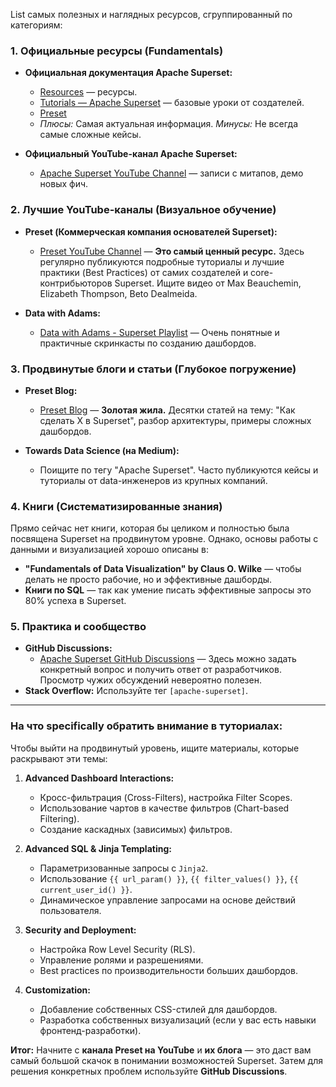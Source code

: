 List самых полезных и наглядных ресурсов, сгруппированный по категориям:

### 1. Официальные ресурсы (Fundamentals)

*   **Официальная документация Apache Superset:**
    *   [Resources](https://superset.apache.org/docs/6.0.0/intro#resources) — ресурсы.
    *   [Tutorials — Apache Superset](https://superset.apache.org/docs/6.0.0/using-superset/exploring-data#exploring-data-in-superset) — базовые уроки от создателей.
    *   [Preset](https://docs.preset.io/docs/getting-started)
    *   *Плюсы:* Самая актуальная информация. *Минусы:* Не всегда самые сложные кейсы.

*   **Официальный YouTube-канал Apache Superset:**
    *   [Apache Superset YouTube Channel](https://www.youtube.com/@Preset-io) — записи с митапов, демо новых фич.

### 2. Лучшие YouTube-каналы (Визуальное обучение)

*   **Preset (Коммерческая компания основателей Superset):**
    *   [Preset YouTube Channel](https://www.youtube.com/c/PresetIO) — **Это самый ценный ресурс.** Здесь регулярно публикуются подробные туториалы и лучшие практики (Best Practices) от самих создателей и core-контрибьюторов Superset. Ищите видео от Max Beauchemin, Elizabeth Thompson, Beto Dealmeida.

*   **Data with Adams:**
    *   [Data with Adams - Superset Playlist](https://www.youtube.com/playlist?list=PLTP_wg-pA-1eTxL7uXSW16i3Ba51F4hnH) — Очень понятные и практичные скринкасты по созданию дашбордов.

### 3. Продвинутые блоги и статьи (Глубокое погружение)

*   **Preset Blog:**
    *   [Preset Blog](https://preset.io/blog/) — **Золотая жила.** Десятки статей на тему: "Как сделать X в Superset", разбор архитектуры, примеры сложных дашбордов.

*   **Towards Data Science (на Medium):**
    *   Поищите по тегу "Apache Superset". Часто публикуются кейсы и туториалы от data-инженеров из крупных компаний.

### 4. Книги (Систематизированные знания)

Прямо сейчас нет книги, которая бы целиком и полностью была посвящена Superset на продвинутом уровне. Однако, основы работы с данными и визуализацией хорошо описаны в:
*   **"Fundamentals of Data Visualization" by Claus O. Wilke** — чтобы делать не просто рабочие, но и эффективные дашборды.
*   **Книги по SQL** — так как умение писать эффективные запросы это 80% успеха в Superset.

### 5. Практика и сообщество

*   **GitHub Discussions:**
    *   [Apache Superset GitHub Discussions](https://github.com/apache/superset/discussions) — Здесь можно задать конкретный вопрос и получить ответ от разработчиков. Просмотр чужих обсуждений невероятно полезен.
*   **Stack Overflow:** Используйте тег `[apache-superset]`.

---

### На что specifically обратить внимание в туториалах:

Чтобы выйти на продвинутый уровень, ищите материалы, которые раскрывают эти темы:

1.  **Advanced Dashboard Interactions:**
    *   Кросс-фильтрация (Cross-Filters), настройка Filter Scopes.
    *   Использование чартов в качестве фильтров (Chart-based Filtering).
    *   Создание каскадных (зависимых) фильтров.

2.  **Advanced SQL & Jinja Templating:**
    *   Параметризованные запросы с `Jinja2`.
    *   Использование `{{ url_param() }}`, `{{ filter_values() }}`, `{{ current_user_id() }}`.
    *   Динамическое управление запросами на основе действий пользователя.

3.  **Security and Deployment:**
    *   Настройка Row Level Security (RLS).
    *   Управление ролями и разрешениями.
    *   Best practices по производительности больших дашбордов.

4.  **Customization:**
    *   Добавление собственных CSS-стилей для дашбордов.
    *   Разработка собственных визуализаций (если у вас есть навыки фронтенд-разработки).

**Итог:** Начните с **канала Preset на YouTube** и **их блога** — это даст вам самый большой скачок в понимании возможностей Superset. Затем для решения конкретных проблем используйте **GitHub Discussions**.

